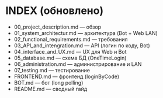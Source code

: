 # INDEX (обновлено)

- 00_project_description.md — обзор
- 01_system_architectur.md — архитектура (Bot + Web LAN)
- 02_functional_requirements.md — требования
- 03_API_and_intengration.md — API (логин по коду, Bot)
- 04_interface_and_UX.md — UX для Web и Bot
- 05_database.md — схема БД (OneTimeLogin)
- 06_administration.md — администрирование и LAN
- 07_testing.md — тестирование
- FRONTEND.md — фронтенд (loginByCode)
- BOT.md — бот (long polling)
- README.md — сводный гайд
